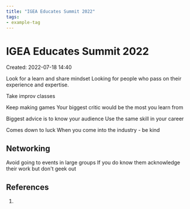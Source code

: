 ```yaml
---
title: "IGEA Educates Summit 2022"
tags:
- example-tag
---
```


# IGEA Educates Summit 2022
Created: 2022-07-18 14:40  

Look for a learn and share mindset
Looking for people who pass on their experience and expertise.

Take improv classes

Keep making games
Your biggest critic would be the most you learn from

Biggest advice is to know your audience
Use the same skill in your career

Comes down to luck
When you come into the industry - be kind

## Networking

Avoid going to events in large groups
If you do know them acknowledge their work but don't geek out

## References
1. 